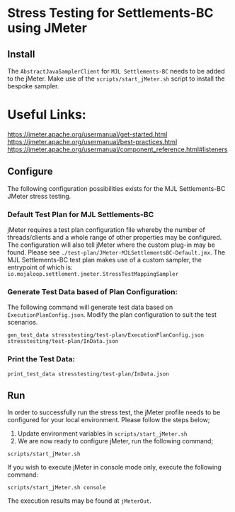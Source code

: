# Stress Testing for Settlements-BC using JMeter

## Install
The `AbstractJavaSamplerClient` for `MJL Settlements-BC` needs to be added to the jMeter.
Make use of the `scripts/start_jMeter.sh` script to install the bespoke sampler.

# Useful Links:
https://jmeter.apache.org/usermanual/get-started.html
https://jmeter.apache.org/usermanual/best-practices.html
https://jmeter.apache.org/usermanual/component_reference.html#listeners

## Configure
The following configuration possibilities exists for the MJL Settlements-BC JMeter stress testing.

### Default Test Plan for MJL Settlements-BC
jMeter requires a test plan configuration file whereby the number of threads/clients and a whole range of other 
properties may be configured. The configuration will also tell jMeter where the custom plug-in may be found.
Please see `./test-plan/JMeter-MJLSettlementsBC-Default.jmx`.
The MJL Settlements-BC test plan makes use of a custom sampler, the entrypoint of which is: 
`io.mojaloop.settlement.jmeter.StressTestMappingSampler`

### Generate Test Data based of Plan Configuration:
The following command will generate test data based on `ExecutionPlanConfig.json`. Modify the plan configuration to suit the test scenarios.

```shell
gen_test_data stresstesting/test-plan/ExecutionPlanConfig.json stresstesting/test-plan/InData.json
```

### Print the Test Data:
```shell
print_test_data stresstesting/test-plan/InData.json
```

## Run
In order to successfully run the stress test, the jMeter profile needs to be configured for your local environment. Please follow the steps below;
1. Update environment variables in `scripts/start_jMeter.sh`
2. We are now ready to configure jMeter, run the following command;
```shell
scripts/start_jMeter.sh
```

If you wish to execute jMeter in console mode only, execute the following command:
```shell
scripts/start_jMeter.sh console
```
The execution results may be found at `jMeterOut`.
